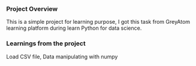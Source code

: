 ### Project Overview

 This is a simple project for learning purpose, I got this task from GreyAtom learning platform during learn Python for data science.


### Learnings from the project

 Load CSV file, Data manipulating with numpy


